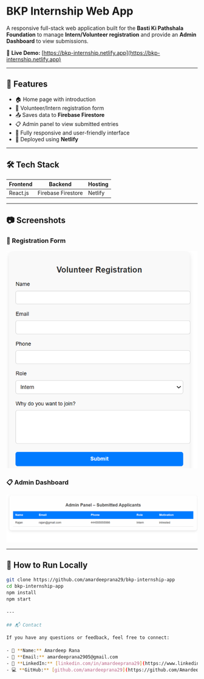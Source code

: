 # BKP Internship Web App

A responsive full-stack web application built for the **Basti Ki Pathshala Foundation** to manage **Intern/Volunteer registration** and provide an **Admin Dashboard** to view submissions.

🔗 **Live Demo:** [https://bkp-internship.netlify.app](https://bkp-internship.netlify.app)

---

## 📌 Features

- 🏠 Home page with introduction
- 📝 Volunteer/Intern registration form
- 📤 Saves data to **Firebase Firestore**
- 📋 Admin panel to view submitted entries
- 📱 Fully responsive and user-friendly interface
- 🚀 Deployed using **Netlify**

---

## 🛠️ Tech Stack

| Frontend | Backend           | Hosting  |
|----------|-------------------|----------|
| React.js | Firebase Firestore | Netlify  |

---

## 📷 Screenshots

### 📝 Registration Form
![Form](./screenshots/form.png)

### 📋 Admin Dashboard
![Admin](./screenshots/admin.png)

---

## 🚀 How to Run Locally

```bash
git clone https://github.com/amardeeprana29/bkp-internship-app
cd bkp-internship-app
npm install
npm start

---

## 📬 Contact

If you have any questions or feedback, feel free to connect:

- 🔹 **Name:** Amardeep Rana
- 📧 **Email:** amardeeprana2905@gmail.com
- 💼 **LinkedIn:** [linkedin.com/in/amardeeprana29](https://www.linkedin.com/in/amardeeprana29/)
- 💻 **GitHub:** [github.com/amardeeprana29](https://github.com/Amardeeprana29)

